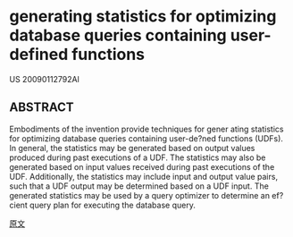 # generating statistics for optimizing database queries containing user-defined functions
US 20090112792Al

## ABSTRACT
Embodiments of the invention provide techniques for gener
ating statistics for optimizing database queries containing
user-de?ned functions (UDFs). In general, the statistics may
be generated based on output values produced during past
executions of a UDF. The statistics may also be generated
based on input values received during past executions of the
UDF. Additionally, the statistics may include input and output
value pairs, such that a UDF output may be determined based
on a UDF input. The generated statistics may be used by a
query optimizer to determine an ef?cient query plan for
executing the database query.

[原文](http://pan.baidu.com/s/1hsyo1O4)
